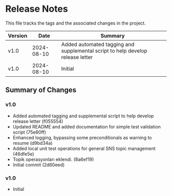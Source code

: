 # Release Notes

This file tracks the tags and the associated changes in the project.

| Version | Date       | Summary                                                                 |
|---------|------------|-------------------------------------------------------------------------|
| v1.0 | 2024-08-10 | Added automated tagging and supplemental script to help develop release letter |
| v1.0    | 2024-08-10| Initial                                              |

## Summary of Changes
### v1.0

- Added automated tagging and supplemental script to help develop release letter (f055554)
- Updated README and added documentation for simple test validation script (75e60ff)
- Enhanced logging, bypassing some preconditionals as warning to resume (d9bd34a)
- Added local unit test operations for general SNS topic management (46dfe5e)
- Topik operasyonları eklendi. (8a6ef19)
- Initial commit (2d60eed)


### v1.0

- Initial 


